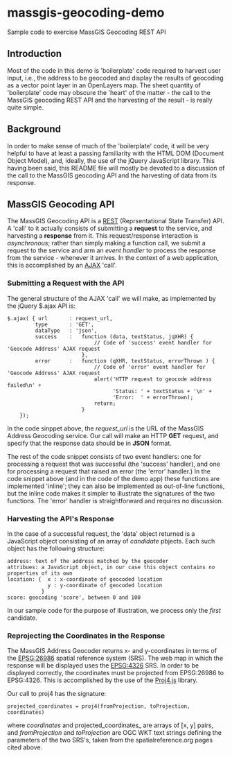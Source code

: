 # massgis-geocoding-demo
Sample code to exercise MassGIS Geocoding REST API

## Introduction
Most of the code in this demo is 'boilerplate' code required to harvest user input, 
i.e., the address to be geocoded and display the results of geocoding as a vector
point layer in an OpenLayers map. The sheet quantity of 'boilerplate' code may 
obscure the 'heart' of the matter - the call to the MassGIS geocoding REST API 
and the harvesting of the result - is really quite simple.

## Background
In order to make sense of much of the 'boilerplate' code, it will be very helpful 
to have at least a passing familiarity with the HTML DOM (Document Object Model),
and, ideally, the use of the jQuery JavaScript library. This having been said,
this README file will mostly be devoted to a discussion of the call to the 
MassGIS geocoding API and the harvesting of data from its response.

## MassGIS Geocoding API
The MassGIS Geocoding API is a [REST](https://en.wikipedia.org/wiki/REST) \(Reprsentational State Transfer\) API.
A 'call' to it actually consists of submitting a __request__ to the service, and harvesting a __response__ from it.
This request\/response interaction is _asynchronous_; rather than simply making a function call, we submit a request
to the service and arm an _event handler_ to process the response from the service - whenever it arrives.
In the context of a web application, this is accomplished by an [AJAX](https://en.wikipedia.org/wiki/Ajax_(programming)) 'call'.

### Submitting a Request with the API
The general structure of the AJAX 'call' we will make, as implemented by the jQuery $.ajax API is:
```
$.ajax( { url		: request_url,
		 type		: 'GET',
		 dataType	: 'json',
		 success	: 	function (data, textStatus, jqXHR) {	
							// Code of 'success' event handler for 'Geocode Address' AJAX request
						},
		 error		:   function (qXHR, textStatus, errorThrown ) {
							// Code of 'error' event handler for 'Geocode Address' AJAX request
							alert('HTTP request to geocode address failed\n' +
								  'Status: ' + textStatus + '\n' +
								  'Error:  ' + errorThrown);
							return;
						} 
	});	
```
In the code sinppet above, the _request\_url_ is the URL of the MassGIS Address Geocoding service.
Our call will make an HTTP __GET__ request, and specify that the response data should be in __JSON__ format.

The rest of the code snippet consists of two event handlers: one for processing a request that was successful \(the 
'success' handler\), and one for processing a request that raised an error \(the 'error' handler.\)
In the code snippet above \(and in the code of the demo app\) these functions are implemented 'inline';
they can also be implemented as out-of-line functions, but the inline code makes it simpler to illustrate the signatures
of the two functions. The 'error' handler is straightforward and requires no discussion.

### Harvesting the API's Response
In the case of a successful request, the 'data' object returned is a JavaScript object consisting of an array of _candidate_ pbjects.
Each such object has the following structure:
```
address: text of the address matched by the geocoder 
attribues: a JavaScript object, in our case this object contains no properties of its own
location: {  x : x-coordinate of geocoded location
             y : y-coordinate of geocoded location
		   }
score: geocoding 'score', between 0 and 100
```
In our sample code for the purpose of illustration, we process only the _first_ candidate.

### Reprojecting the Coordinates in the Response
The MassGIS Address Geocoder returns x- and y-coordinates in terms of the [EPSG:26986](https://spatialreference.org/ref/epsg/26986/) spatial reference system \(SRS\).
The web map in which the response will be displayed uses the [EPSG:4326](https://spatialreference.org/ref/epsg/4326/) SRS.
In order to be displayed correctly, the coordinates must be projected from EPSG:26986 to EPSG:4326. 
This is accomplished by the use of the [Proj4.js](http://proj4js.org/) library.

Our call to proj4 has the signature:
```
projected_coordinates = proj4(fromProjection, toProjection, coordinates)
```
where _coordinates_ and projected\_coordinates_ are arrays of \[x, y\] pairs, and _fromProjection_ and _toProjection_ 
are OGC WKT text strings defining the parameters of the two SRS's, taken from the spatialreference.org pages cited above.